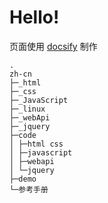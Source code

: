 # Hello!

页面使用 [docsify](https://docsify.js.org/#/zh-cn/) 制作
```
.  
zh-cn
├─_html
├─_css
├─_JavaScript
├─_linux
├─_webApi
├─_jquery
├─code
│ ├─html css
│ ├─javascript
│ ├─webapi
│ └─jquery
├─demo
└─参考手册
```